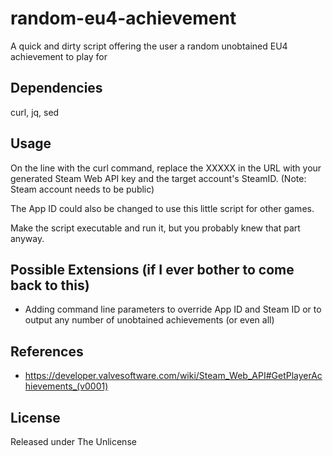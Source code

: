 # random-eu4-achievement
A quick and dirty script offering the user a random unobtained EU4 achievement to play for

## Dependencies

curl, jq, sed

## Usage

On the line with the curl command, replace the XXXXX in the URL with your generated Steam Web API key and the target account's SteamID. (Note: Steam account needs to be public) 

The App ID could also be changed to use this little script for other games.

Make the script executable and run it, but you probably knew that part anyway.

## Possible Extensions (if I ever bother to come back to this)

* Adding command line parameters to override App ID and Steam ID or to output any number of unobtained achievements (or even all)

## References
* https://developer.valvesoftware.com/wiki/Steam_Web_API#GetPlayerAchievements_(v0001)

## License  

Released under The Unlicense
